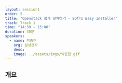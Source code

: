 ```yaml
---
layout: session1
order: 5
title: "Openstack 쉽게 설치하기 - SOfTI Easy Installer"
track: Track 1
time: "14:30 ~ 15:00"
duration: 30분
speakers:
  - name: 박종한
    org: 삼성전자
    desc: 
    image: ../assets/imgs/박종한.gif
---
```


## 개요
